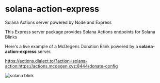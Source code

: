 # solana-action-express
Solana Actions server powered by Node and Express

This Express server package provides Solana Actions endpoints for Solana Blinks

Here's a live example of a McDegens Donation Blink powered by a **solana-action-express** server.

https://actions.dialect.to/?action=solana-action:https://actions.mcdegen.xyz:8444/donate-config

![solana blink](https://github.com/McDegens-DAO/solana-action-express/blob/main/blink.png)
